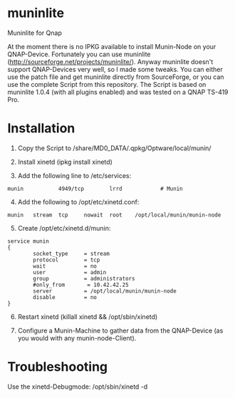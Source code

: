 muninlite
=========

Muninlite for Qnap

At the moment there is no IPKG available to install Munin-Node on your QNAP-Device. Fortunately you can use muninlite (http://sourceforge.net/projects/muninlite/). Anyway muninlite doesn't support QNAP-Devices very well, so I made some tweaks. You can either use the patch file and get muninlite directly from SourceForge, or you can use the complete Script from this repository. The Script is based on muninlite 1.0.4 (with all plugins enabled) and was tested on a QNAP TS-419 Pro.

Installation
============

1. Copy the Script to /share/MD0_DATA/.qpkg/Optware/local/munin/

2. Install xinetd (ipkg install xinetd)

3. Add the following line to /etc/services:

```
munin           4949/tcp        lrrd            # Munin
```

4. Add the following to /opt/etc/xinetd.conf:

```
munin   stream  tcp     nowait  root    /opt/local/munin/munin-node
```

5. Create /opt/etc/xinetd.d/munin:

```
service munin
{
        socket_type     = stream
        protocol        = tcp
        wait            = no
        user            = admin
        group           = administrators
        #only_from       = 10.42.42.25
        server          = /opt/local/munin/munin-node
        disable         = no
}
```
6. Restart xinetd (killall xinetd && /opt/sbin/xinetd)

7. Configure a Munin-Machine to gather data from the QNAP-Device (as you would with any munin-node-Client).

Troubleshooting
===============

Use the xinetd-Debugmode: /opt/sbin/xinetd -d

